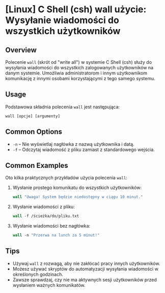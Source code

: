 # [Linux] C Shell (csh) wall użycie: Wysyłanie wiadomości do wszystkich użytkowników

## Overview
Polecenie `wall` (skrót od "write all") w systemie C Shell (csh) służy do wysyłania wiadomości do wszystkich zalogowanych użytkowników na danym systemie. Umożliwia administratorom i innym użytkownikom komunikację z innymi osobami korzystającymi z tego samego systemu.

## Usage
Podstawowa składnia polecenia `wall` jest następująca:

```
wall [opcje] [argumenty]
```

## Common Options
- `-n` – Nie wyświetlaj nagłówka z nazwą użytkownika i datą.
- `-f` – Odczytaj wiadomość z pliku zamiast z standardowego wejścia.

## Common Examples
Oto kilka praktycznych przykładów użycia polecenia `wall`:

1. Wysłanie prostego komunikatu do wszystkich użytkowników:
   ```csh
   wall "Uwaga! System będzie niedostępny w ciągu 10 minut."
   ```

2. Wysłanie wiadomości z pliku:
   ```csh
   wall -f /ścieżka/do/pliku.txt
   ```

3. Wysłanie wiadomości bez nagłówka:
   ```csh
   wall -n "Przerwa na lunch za 5 minut!"
   ```

## Tips
- Używaj `wall` z rozwagą, aby nie zakłócać pracy innych użytkowników.
- Możesz używać skryptów do automatyzacji wysyłania wiadomości w określonych godzinach.
- Zawsze sprawdzaj, czy nie ma aktywnych sesji użytkowników przed wysłaniem ważnych komunikatów.